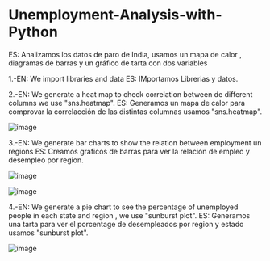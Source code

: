 # Unemployment-Analysis-with-Python
ES: Analizamos los datos de paro de India, usamos un mapa de calor , diagramas de barras y un gráfico de tarta con dos variables 

1.-EN: We import libraries and data ES: IMportamos Librerias y datos.

2.-EN: We generate a heat map to check correlation between de different columns  we use "sns.heatmap". ES: Generamos un mapa de calor para comprovar la correlacción de las distintas columnas usamos "sns.heatmap".

![image](https://github.com/Dande8719/Training-Unemployment-Analysis-with-Python/assets/103025222/d7e65cab-288d-4f7b-b982-034d8f800a43)


3.-EN: We generate bar charts to show the relation between employment un regions ES: Creamos graficos de barras para ver la relación de empleo y desempleo por region.

![image](https://github.com/Dande8719/Training-Unemployment-Analysis-with-Python/assets/103025222/cfc3afe4-09c2-4280-893e-092af21bbe4c)

![image](https://github.com/Dande8719/Training-Unemployment-Analysis-with-Python/assets/103025222/92b81424-2c4f-43b1-abe8-3e663054d7e2)


4.-EN: We generate a pie chart to see the percentage of unemployed people in each state and region , we use "sunburst plot". ES: Generamos una tarta para ver el porcentage de desempleados por region y estado usamos "sunburst plot".

![image](https://github.com/Dande8719/Training-Unemployment-Analysis-with-Python/assets/103025222/a370497f-52e0-49d2-83e4-68eb8089b406)
